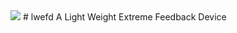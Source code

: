 <img src="https://travis-ci.org/a-tk/lwefd.svg?branch=master" href="https://travis-ci.org/a-tk/lwefd">
# lwefd
A Light Weight Extreme Feedback Device
